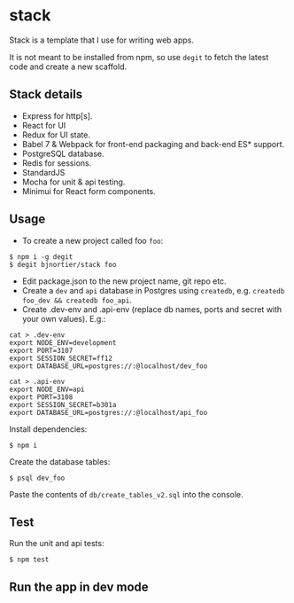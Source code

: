 # stack

Stack is a template that I use for writing web apps.

It is not meant to be installed from npm, so use ```degit``` to fetch the latest code and create a new scaffold.

## Stack details

- Express for http[s].
- React for UI
- Redux for UI state.
- Babel 7 & Webpack for front-end packaging and back-end ES* support.
- PostgreSQL database.
- Redis for sessions.
- StandardJS
- Mocha for unit & api testing.
- Minimui for React form components.

## Usage

- To create a new project called foo ```foo```:

```
$ npm i -g degit
$ degit bjnortier/stack foo
```

- Edit package.json to the new project name, git repo etc.
- Create a ```dev``` and ```api``` database in Postgres using ```createdb```, e.g. ```createdb foo_dev && createdb foo_api```.
- Create .dev-env and .api-env (replace db names, ports and secret with your own values). E.g.:

```
cat > .dev-env
export NODE_ENV=development
export PORT=3107
export SESSION_SECRET=ff12
export DATABASE_URL=postgres://:@localhost/dev_foo
```

```
cat > .api-env
export NODE_ENV=api
export PORT=3108
export SESSION_SECRET=b301a
export DATABASE_URL=postgres://:@localhost/api_foo
```

Install dependencies:

```
$ npm i
```

Create the database tables:

```
$ psql dev_foo
```

Paste the contents of ```db/create_tables_v2.sql``` into the console.

## Test

Run the unit and api tests:

```
$ npm test
```

## Run the app in dev mode

